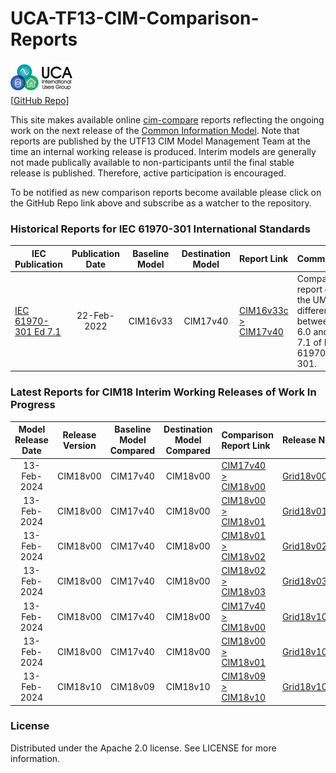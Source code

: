 # UCA-TF13-CIM-Comparison-Reports
![image](readme-icons/image-header-1.png)  
\[[GitHub Repo](https://github.com/cimug-org/UCA-TF13-CIM-Comparison-Reports)\]

This site makes available online [cim-compare](https://cim-compare.ucaiug.io/) reports reflecting the ongoing work on the next release of the [Common Information Model](https://en.wikipedia.org/wiki/Common_Information_Model_(electricity)). Note that reports are published by the UTF13 CIM Model Management Team at the time an internal working release is produced. Interim models are generally not made publically available to non-participants until the final stable release is published. Therefore, active participation is encouraged.

To be notified as new comparison reports become available please click on the GitHub Repo link above and subscribe as a watcher to the repository.

### Historical Reports for IEC 61970-301 International Standards

 IEC Publication | Publication Date | Baseline Model | Destination Model | Report Link | Comments
-----------------|:----------------:|:--------------:|:-----------------:|:------------|:----------------- 
[IEC 61970-301 Ed 7.1](https://webstore.iec.ch/en/publication/74467) | 22-Feb-2022 | CIM16v33 | CIM17v40 | [CIM16v33c > CIM17v40](https://utf13-reports.ucaiug.io/16v33c-17v40/comparison-report.html) | Comparison report of the UML differences between Ed 6.0 and Ed 7.1 of IEC 61970-301.

### Latest Reports for CIM18 Interim Working Releases of Work In Progress

 Model Release Date | Release Version | Baseline Model Compared| Destination Model Compared | Comparison Report Link | Release Notes
:------------------:|:---------------:|:----------------------:|:--------------------------:|:---------------------- |:-------------
13-Feb-2024 | CIM18v00 | CIM17v40 | CIM18v00 | [CIM17v40 > CIM18v00](https://utf13-reports.ucaiug.io/17v40-18v00/comparison-report.html) | [Grid18v00_ReleaseNotes.pdf](https://utf13-reports.ucaiug.io/17v40-18v00/Grid18v00_ReleaseNotes.pdf)
13-Feb-2024 | CIM18v00 | CIM17v40 | CIM18v00 | [CIM18v00 > CIM18v01](https://utf13-reports.ucaiug.io/18v00-18v01/comparison-report.html) | [Grid18v01_ReleaseNotes.pdf](https://utf13-reports.ucaiug.io/18v00-18v01/Grid18v01_ReleaseNotes.pdf)
13-Feb-2024 | CIM18v00 | CIM17v40 | CIM18v00 | [CIM18v01 > CIM18v02](https://utf13-reports.ucaiug.io/18v01-18v02/comparison-report.html) | [Grid18v02_ReleaseNotes.pdf](https://utf13-reports.ucaiug.io/18v01-18v02/Grid18v00_ReleaseNotes.pdf)
13-Feb-2024 | CIM18v00 | CIM17v40 | CIM18v00 | [CIM18v02 > CIM18v03](https://utf13-reports.ucaiug.io/18v02-18v03/comparison-report.html) | [Grid18v03_ReleaseNotes.pdf](https://utf13-reports.ucaiug.io/18v02-18v03/Grid18v01_ReleaseNotes.pdf)
13-Feb-2024 | CIM18v00 | CIM17v40 | CIM18v00 | [CIM17v40 > CIM18v00](https://utf13-reports.ucaiug.io/17v40-18v00/comparison-report.html) | [Grid18v10_ReleaseNotes.pdf](https://utf13-reports.ucaiug.io/17v40-18v00/Grid18v00_ReleaseNotes.pdf)
13-Feb-2024 | CIM18v00 | CIM17v40 | CIM18v00 | [CIM18v00 > CIM18v01](https://utf13-reports.ucaiug.io/18v00-18v01/comparison-report.html) | [Grid18v10_ReleaseNotes.pdf](https://utf13-reports.ucaiug.io/18v00-18v01/Grid18v01_ReleaseNotes.pdf)
13-Feb-2024 | CIM18v10 | CIM18v09 | CIM18v10 | [CIM18v09 > CIM18v10](https://utf13-reports.ucaiug.io/18v09-18v10/comparison-report.html) | [Grid18v10_ReleaseNotes.pdf](https://utf13-reports.ucaiug.io/18v09-18v10/Grid18v10_ReleaseNotes.pdf)

### License
Distributed under the Apache 2.0 license. See LICENSE for more information.
